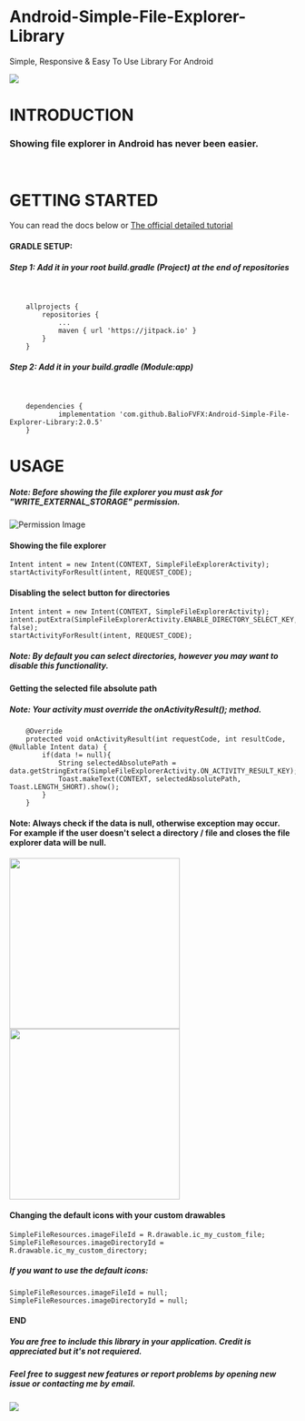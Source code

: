 # Android-Simple-File-Explorer-Library
Simple, Responsive &amp; Easy To Use Library For Android

[![](https://jitpack.io/v/BalioFVFX/Android-Simple-File-Explorer-Library.svg)](https://jitpack.io/#BalioFVFX/Android-Simple-File-Explorer-Library)
# INTRODUCTION
### Showing file explorer in Android has never been easier.
<br />

# GETTING STARTED
You can read the docs below or [The official detailed tutorial](https://baliofvfx.com/2019/05/12/simple-file-explorer-library-for-android/)

#### GRADLE SETUP:
##### Step 1: Add it in your root build.gradle (Project) at the end of repositories

<br />

```
	allprojects {
		repositories {
			...
			maven { url 'https://jitpack.io' }
		}
	}
```
##### Step 2: Add it in your build.gradle (Module:app)

<br/>

```
	dependencies {
	        implementation 'com.github.BalioFVFX:Android-Simple-File-Explorer-Library:2.0.5'
	}
```

# USAGE

##### Note: Before showing the file explorer you must ask for "WRITE_EXTERNAL_STORAGE" permission.
![Permission Image](https://i.imgur.com/zxt34Vy.png)
<br/>
#### Showing the file explorer
```
Intent intent = new Intent(CONTEXT, SimpleFileExplorerActivity);
startActivityForResult(intent, REQUEST_CODE);
```
#### Disabling the select button for directories
```
Intent intent = new Intent(CONTEXT, SimpleFileExplorerActivity);
intent.putExtra(SimpleFileExplorerActivity.ENABLE_DIRECTORY_SELECT_KEY, false);
startActivityForResult(intent, REQUEST_CODE);
```
##### Note: By default you can select directories, however you may want to disable this functionality.

#### Getting the selected file absolute path
##### Note: Your activity must override the onActivityResult(); method.

```
    @Override
    protected void onActivityResult(int requestCode, int resultCode, @Nullable Intent data) {
        if(data != null){
            String selectedAbsolutePath = data.getStringExtra(SimpleFileExplorerActivity.ON_ACTIVITY_RESULT_KEY);
            Toast.makeText(CONTEXT, selectedAbsolutePath, Toast.LENGTH_SHORT).show();    
        }
    }
```
#### Note: Always check if the data is null, otherwise exception may occur. <br/>For example if the user doesn't select a directory / file and closes the file explorer data will be null.
<p float="left">
  <img src="https://i.imgur.com/n229g4p.png" width="300" />
  <img src="https://i.imgur.com/L0qowxq.png" width="300" /> 
</p>

#### Changing the default icons with your custom drawables

```
SimpleFileResources.imageFileId = R.drawable.ic_my_custom_file;
SimpleFileResources.imageDirectoryId = R.drawable.ic_my_custom_directory;
```

##### If you want to use the default icons:

```
SimpleFileResources.imageFileId = null;
SimpleFileResources.imageDirectoryId = null;
```

#### END
##### You are free to include this library in your application. Credit is appreciated but it's not requiered.
##### Feel free to suggest new features or report problems by opening new issue or contacting me by email.

[![](https://www.paypalobjects.com/en_US/i/btn/btn_donateCC_LG.gif)](https://www.paypal.com/cgi-bin/webscr?cmd=_s-xclick&hosted_button_id=HU65XMSW3YZ5S)
